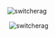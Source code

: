 

<!--
**Switcherag/Switcherag** is a ✨ _special_ ✨ repository because its `README.md` (this file) appears on your GitHub profile.

Here are some ideas to get you started:

- 🔭 I’m currently working on ...
- 🌱 I’m currently learning ...
- 👯 I’m looking to collaborate on ...
- 🤔 I’m looking for help with ...
- 💬 Ask me about ...
- 📫 How to reach me: ...
- 😄 Pronouns: ...
- ⚡ Fun fact: ...
-->

<p align="left"> <img src="https://komarev.com/ghpvc/?username=switcherag&label=Profile%20views&color=0e75b6&style=flat" alt="switcherag" /> </p>
<p>&nbsp;<img align="center" src="https://github-readme-stats.vercel.app/api?username=switcherag&show_icons=true&locale=en" alt="switcherag" /></p>

